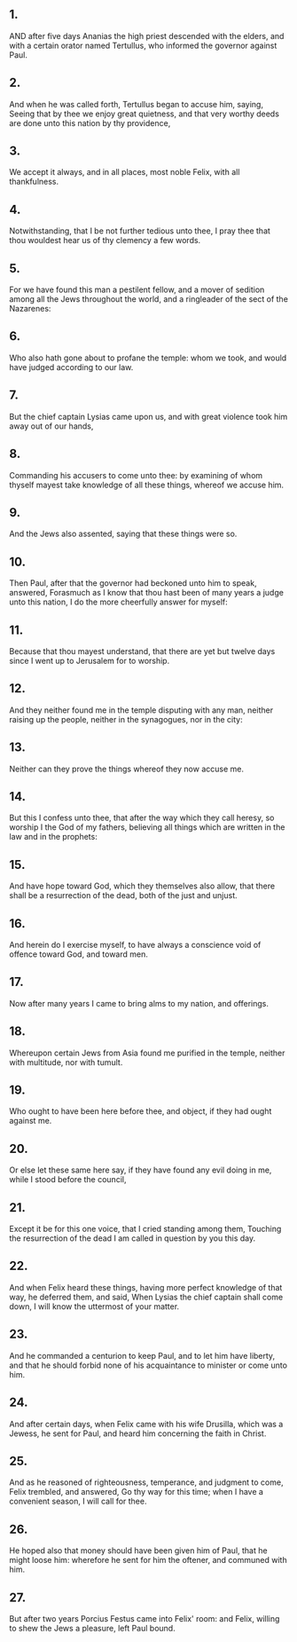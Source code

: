 ## 1.
AND after five days Ananias the high priest descended with the elders, and with a certain orator named Tertullus, who informed the governor against Paul.
## 2.
And when he was called forth, Tertullus began to accuse him, saying, Seeing that by thee we enjoy great quietness, and that very worthy deeds are done unto this nation by thy providence,
## 3.
We accept it always, and in all places, most noble Felix, with all thankfulness.
## 4.
Notwithstanding, that I be not further tedious unto thee, I pray thee that thou wouldest hear us of thy clemency a few words.
## 5.
For we have found this man a pestilent fellow, and a mover of sedition among all the Jews throughout the world, and a ringleader of the sect of the Nazarenes:
## 6.
Who also hath gone about to profane the temple: whom we took, and would have judged according to our law.
## 7.
But the chief captain Lysias came upon us, and with great violence took him away out of our hands,
## 8.
Commanding his accusers to come unto thee: by examining of whom thyself mayest take knowledge of all these things, whereof we accuse him.
## 9.
And the Jews also assented, saying that these things were so.
## 10.
Then Paul, after that the governor had beckoned unto him to speak, answered, Forasmuch as I know that thou hast been of many years a judge unto this nation, I do the more cheerfully answer for myself:
## 11.
Because that thou mayest understand, that there are yet but twelve days since I went up to Jerusalem for to worship.
## 12.
And they neither found me in the temple disputing with any man, neither raising up the people, neither in the synagogues, nor in the city:
## 13.
Neither can they prove the things whereof they now accuse me.
## 14.
But this I confess unto thee, that after the way which they call heresy, so worship I the God of my fathers, believing all things which are written in the law and in the prophets:
## 15.
And have hope toward God, which they themselves also allow, that there shall be a resurrection of the dead, both of the just and unjust.
## 16.
And herein do I exercise myself, to have always a conscience void of offence toward God, and toward men.
## 17.
Now after many years I came to bring alms to my nation, and offerings.
## 18.
Whereupon certain Jews from Asia found me purified in the temple, neither with multitude, nor with tumult.
## 19.
Who ought to have been here before thee, and object, if they had ought against me.
## 20.
Or else let these same here say, if they have found any evil doing in me, while I stood before the council,
## 21.
Except it be for this one voice, that I cried standing among them, Touching the resurrection of the dead I am called in question by you this day.
## 22.
And when Felix heard these things, having more perfect knowledge of that way, he deferred them, and said, When Lysias the chief captain shall come down, I will know the uttermost of your matter.
## 23.
And he commanded a centurion to keep Paul, and to let him have liberty, and that he should forbid none of his acquaintance to minister or come unto him.
## 24.
And after certain days, when Felix came with his wife Drusilla, which was a Jewess, he sent for Paul, and heard him concerning the faith in Christ.
## 25.
And as he reasoned of righteousness, temperance, and judgment to come, Felix trembled, and answered, Go thy way for this time; when I have a convenient season, I will call for thee.
## 26.
He hoped also that money should have been given him of Paul, that he might loose him: wherefore he sent for him the oftener, and communed with him.
## 27.
But after two years Porcius Festus came into Felix' room: and Felix, willing to shew the Jews a pleasure, left Paul bound.
